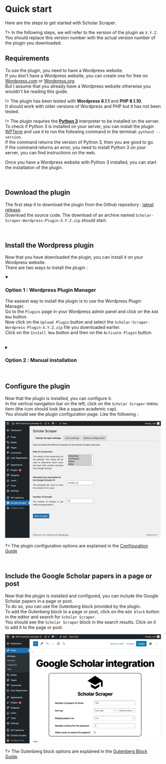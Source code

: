 # Quick start

Here are the steps to get started with Scholar Scraper.

?> In the following steps, we will refer to the version of the plugin as `X.Y.Z`. \
You should replace this version number with the actual version number of the plugin you downloaded.

## Requirements

To use the plugin, you need to have a Wordpress website. \
If you don't have a Wordpress website, you can create one for free on 
[Wordpress.com][wordpress-com] or [Wordpress.org][wordpress-org]. \
But I assume that you already have a Wordpress website otherwise you wouldn't be reading this guide.

!> The plugin has been tested with **Wordpress 6.1.1** and **PHP 8.1.10**. \
It should work with older versions of Wordpress and PHP but it has not been tested.

!> The plugin requires the [**Python 3**][python-3] interpreter to be installed on the server. \
To check if Python 3 is installed on your server, you can install the plugin [WPTerm][wpterm] 
and use it to run the following command in the terminal: `python3 --version`. \
If the command returns the version of Python 3, then you are good to go. \
If the command returns an error, you need to install Python 3 on your server, you can find 
instructions on the web.

Once you have a Wordpress website with Python 3 installed, you can start the installation of the plugin.

<br/>

## Download the plugin

The first step it to download the plugin from the Github
repository : [latest release][github-latest-release]. \
Download the source code. The download of an archive named 
`Scholar-Scraper-Wordpress-Plugin-X.Y.Z.zip` should start.

<br/>

## Install the Wordpress plugin

Now that you have downloaded the plugin, you can install it on your Wordpress website. \
There are two ways to install the plugin :

<details open>
<summary>

### Option 1 : Wordpress Plugin Manager

</summary>


The easiest way to install the plugin is to use the Wordpress Plugin Manager. \
Go to the `Plugins` page in your Wordpress admin panel and click on the `Add New` button. \
Now click on the `Upload Plugin` button and select the `Scholar-Scraper-Wordpress-Plugin-X.Y.Z.zip` 
file you downloaded earlier. \
Click on the `Install Now` button and then on the `Activate Plugin` button.

</details>

<br/>

<details>
<summary>

### Option 2 : Manual installation

</summary>

If you prefer to install the plugin manually, you can unzip the `Scholar-Scraper-Wordpress-Plugin-X.Y.Z.zip` file and
upload the `scholar-scraper` folder to the `wp-content/plugins` folder of your Wordpress installation. \
Then go to the `Plugins` page in your Wordpress admin panel and activate the plugin.
</details>

<br/>

## Configure the plugin

Now that the plugin is installed, you can configure it. \
In the vertical navigation bar on the left, click on the `Scholar Scraper` menu item (the icon should 
look like a square academic cap). \
You should see the plugin configuration page. Like the following :

![Plugin configuration page](../_assets/images/plugin-configuration-page.jpg ':size=100%')

?> The plugin configuration options are explained in the [Configuration Guide][configuration-guide]

<br/>

## Include the Google Scholar papers in a page or post

Now that the plugin is installed and configured, you can include the Google Scholar papers in a page or post. \
To do so, you can use the Gutenberg block provided by the plugin. \
To add the Gutenberg block to a page or post, click on the `Add block` button in the editor and search
for `Scholar Scraper`. \
You should see the `Scholar Scraper` block in the search results. Click on it to add it to the page or post.

![Gutenberg block](../_assets/images/gutenberg-block.jpg ':size=100%')

?> The Gutenberg block options are explained in the [Gutenberg Block Guide][gutenberg-block-guide].


<!-- References -->
[wordpress-com]: https://wordpress.com/
[wordpress-org]: https://wordpress.org/
[python-3]: https://www.python.org/downloads/
[wpterm]: https://wordpress.org/plugins/wpterm/
[github-latest-release]: https://github.com/guillaume-elambert/Scholar-Scraper-Wordpress-Plugin/releases/latest
[configuration-guide]: /user-guide/configuration-guide
[gutenberg-block-guide]: /user-guide/gutenberg-block-guide